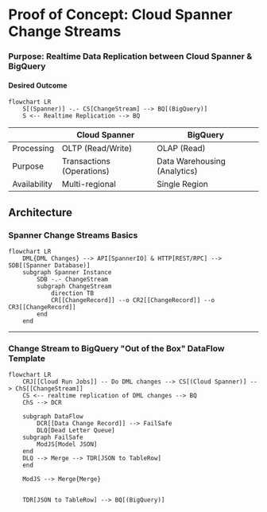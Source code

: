 # Proof of Concept: Cloud Spanner Change Streams

### Purpose: Realtime Data Replication between Cloud Spanner & BigQuery

#### Desired Outcome
```mermaid
flowchart LR
    S[(Spanner)] -.- CS[ChangeStream] --> BQ[(BigQuery)]
    S <-- Realtime Replication --> BQ
```

|              | Cloud Spanner             | BigQuery                     | 
|--------------|---------------------------|------------------------------|
| Processing   | OLTP (Read/Write)         | OLAP (Read)                  |
| Purpose      | Transactions (Operations) | Data Warehousing (Analytics) |
| Availability | Multi-regional            | Single Region                |

## Architecture
### Spanner Change Streams Basics
```mermaid
flowchart LR
    DML{DML Changes} --> API[SpannerIO] & HTTP[REST/RPC] --> SDB[(Spanner Database)]
    subgraph Spanner Instance 
        SDB -.- ChangeStream
        subgraph ChangeStream
            direction TB
            CR[[ChangeRecord]] --o CR2[[ChangeRecord]] --o CR3[[ChangeRecord]]
        end
    end
```

---

### Change Stream to BigQuery "Out of the Box" DataFlow Template
```mermaid
flowchart LR
    CRJ[[Cloud Run Jobs]] -- Do DML changes --> CS[(Cloud Spanner)] --> ChS[[ChangeStream]] 
    CS <-- realtime replication of DML changes --> BQ
    ChS --> DCR
    
    subgraph DataFlow
        DCR[[Data Change Record]] --> FailSafe
        DLQ[Dead Letter Queue]
    subgraph FailSafe
        ModJS[Model JSON]
    end
    DLQ --> Merge --> TDR[JSON to TableRow]
    end
    
    ModJS --> Merge{Merge}
    
    
    TDR[JSON to TableRow] --> BQ[(BigQuery)]
```